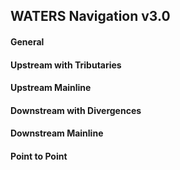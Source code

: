 ## WATERS Navigation v3.0

#### General

#### Upstream with Tributaries

#### Upstream Mainline

#### Downstream with Divergences

#### Downstream Mainline

#### Point to Point

